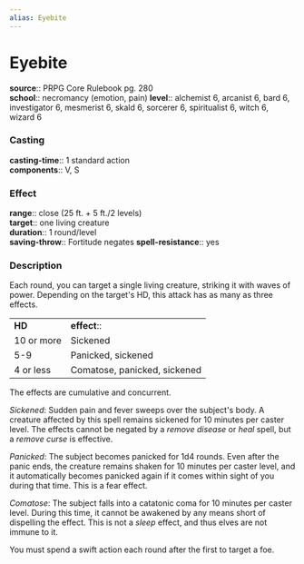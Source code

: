 ```yaml
---
alias: Eyebite
---
```


# Eyebite 

**source**:: PRPG Core Rulebook pg. 280  
**school**:: necromancy (emotion, pain)
**level**:: alchemist 6, arcanist 6, bard 6, investigator 6, mesmerist 6, skald 6, sorcerer 6, spiritualist 6, witch 6, wizard 6

### Casting 

**casting-time**:: 1 standard action  
**components**:: V, S

### Effect 

**range**:: close (25 ft. + 5 ft./2 levels)  
**target**:: one living creature  
**duration**:: 1 round/level  
**saving-throw**:: Fortitude negates
**spell-resistance**:: yes

### Description 

Each round, you can target a single living creature, striking it with waves of power. Depending on the target's HD, this attack has as many as three effects.  
  

|            |                              |
|------------|------------------------------|
| **HD**     | **effect**::                   |
| 10 or more | Sickened                     |
| 5-9        | Panicked, sickened           |
| 4 or less  | Comatose, panicked, sickened |

  
The effects are cumulative and concurrent.  
  
*Sickened*: Sudden pain and fever sweeps over the subject's body. A creature affected by this spell remains sickened for 10 minutes per caster level. The effects cannot be negated by a *remove disease* or *heal* spell, but a *remove curse* is effective.  
  
*Panicked*: The subject becomes panicked for 1d4 rounds. Even after the panic ends, the creature remains shaken for 10 minutes per caster level, and it automatically becomes panicked again if it comes within sight of you during that time. This is a fear effect.  
  
*Comatose*: The subject falls into a catatonic coma for 10 minutes per caster level. During this time, it cannot be awakened by any means short of dispelling the effect. This is not a *sleep* effect, and thus elves are not immune to it.  
  
You must spend a swift action each round after the first to target a foe.
